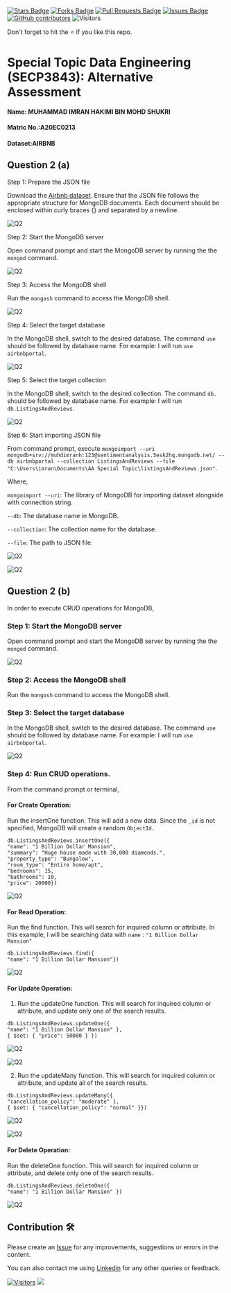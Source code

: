 <a href="https://github.com/drshahizan/SECP3843/stargazers"><img src="https://img.shields.io/github/stars/drshahizan/SECP3843" alt="Stars Badge"/></a>
<a href="https://github.com/drshahizan/SECP3843/network/members"><img src="https://img.shields.io/github/forks/drshahizan/SECP3843" alt="Forks Badge"/></a>
<a href="https://github.com/drshahizan/SECP3843/pulls"><img src="https://img.shields.io/github/issues-pr/drshahizan/SECP3843" alt="Pull Requests Badge"/></a>
<a href="https://github.com/drshahizan/SECP3843/issues"><img src="https://img.shields.io/github/issues/drshahizan/SECP3843" alt="Issues Badge"/></a>
<a href="https://github.com/drshahizan/SECP3843/graphs/contributors"><img alt="GitHub contributors" src="https://img.shields.io/github/contributors/drshahizan/SECP3843?color=2b9348"></a>
![Visitors](https://api.visitorbadge.io/api/visitors?path=https%3A%2F%2Fgithub.com%2Fdrshahizan%2FSECP3843&labelColor=%23d9e3f0&countColor=%23697689&style=flat)

Don't forget to hit the :star: if you like this repo.

# Special Topic Data Engineering (SECP3843): Alternative Assessment

#### Name: MUHAMMAD IMRAN HAKIMI BIN MOHD SHUKRI
#### Matric No.:A20EC0213
#### Dataset:AIRBNB

## Question 2 (a)

Step 1: Prepare the JSON file

Download the [Airbnb dataset](https://github.com/drshahizan/dataset/tree/main/mongodb/05-airbnb). Ensure that the JSON file follows the appropriate structure for MongoDB documents. Each document should be enclosed within curly braces {} and separated by a newline.

![Q2](files/images/q2_7.png)

Step 2: Start the MongoDB server

Open command prompt and start the MongoDB server by running the the `mongod` command.

![Q2](files/images/q2_1.png)

Step 3: Access the MongoDB shell

Run the `mongosh` command to access the MongoDB shell.

![Q2](files/images/q2_2.png)

Step 4: Select the target database

In the MongoDB shell, switch to the desired database. The command `use` should be followed by database name. For example: I will run `use airbnbportal`.

![Q2](files/images/q2_3.png)

Step 5: Select the target collection

In the MongoDB shell, switch to the desired collection. The command `db.` should be followed by database name. For example: I will run `db.ListingsAndReviews`.

![Q2](files/images/q2_8.png)

Step 6: Start importing JSON file

From command prompt, execute `mongoimport --uri mongodb+srv://muhdimranh:123@sentimentanalysis.5esk2hq.mongodb.net/ --db airbnbportal --collection ListingsAndReviews --file "C:\Users\imran\Documents\AA Special Topic\listingsAndReviews.json"`. 


Where,

`mongoimport --uri`: The library of MongoDB for importing dataset alongside with connection string.

`--db`: The database name in MongoDB.

`--collection`: The collection name for the database.

`--file`: The path to JSON file.

![Q2](files/images/q2_5.png)

![Q2](files/images/q2_6.png)

## Question 2 (b)

In order to execute CRUD operations for MongoDB,

### Step 1: Start the MongoDB server

Open command prompt and start the MongoDB server by running the the `mongod` command.

![Q2](files/images/q2_1.png)

### Step 2: Access the MongoDB shell

Run the `mongosh` command to access the MongoDB shell.

### Step 3: Select the target database

In the MongoDB shell, switch to the desired database. The command `use` should be followed by database name. For example: I will run `use airbnbportal`.

![Q2](files/images/q2_3.png)

### Step 4: Run CRUD operations.

From the command prompt or terminal,

#### For Create Operation:

Run the insertOne function. This will add a new data. Since the `_id` is not specified, MongoDB will create a random `ObjectId`.

```
db.ListingsAndReviews.insertOne({
"name": "1 Billion Dollar Mansion",
"summary": "Huge house made with 30,000 diamonds.",
"property_type": "Bungalow",
"room_type": "Entire home/apt",
"bedrooms": 15,
"bathrooms": 10,
"price": 20000})
```
![Q2](files/images/q2_11.png)

#### For Read Operation:

Run the find function. This will search for inquired column or attribute. In this example, I will be searching data with `name` : `"1 Billion Dollar Mansion"`

```
db.ListingsAndReviews.find({
"name": "1 Billion Dollar Mansion"})
```

![Q2](files/images/q2_10.png)


#### For Update Operation:

1. Run the updateOne function. This will search for inquired column or attribute, and update only one of the search results.

```
db.ListingsAndReviews.updateOne({
"name": "1 Billion Dollar Mansion" },
{ $set: { "price": 50000 } })
```

![Q2](files/images/q2_12.png)

![Q2](files/images/q2_14.png)

2. Run the updateMany function. This will search for inquired column or attribute, and update all of the search results.

```
db.ListingsAndReviews.updateMany({
"cancellation_policy": "moderate" },
{ $set: { "cancellation_policy": "normal" }})
```

![Q2](files/images/q2_15.png)

![Q2](files/images/q2_16.png)


#### For Delete Operation:

Run the deleteOne function. This will search for inquired column or attribute, and delete only one of the search results.

```
db.ListingsAndReviews.deleteOne({
"name": "1 Billion Dollar Mansion" })
```

![Q2](files/images/q2_17.png)


## Contribution 🛠️
Please create an [Issue](https://github.com/drshahizan/special-topic-data-engineering/issues) for any improvements, suggestions or errors in the content.

You can also contact me using [Linkedin](https://www.linkedin.com/in/drshahizan/) for any other queries or feedback.

[![Visitors](https://api.visitorbadge.io/api/visitors?path=https%3A%2F%2Fgithub.com%2Fdrshahizan&labelColor=%23697689&countColor=%23555555&style=plastic)](https://visitorbadge.io/status?path=https%3A%2F%2Fgithub.com%2Fdrshahizan)
![](https://hit.yhype.me/github/profile?user_id=81284918)





